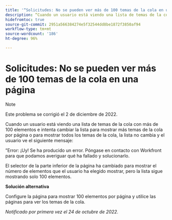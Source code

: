 ```yaml
---
title: '“Solicitudes: No se pueden ver más de 100 temas de la cola en una página”'
description: “Cuando un usuario está viendo una lista de temas de la cola con más de 100 elementos e intenta cambiar la lista para mostrar más temas de la cola por página o para mostrar todos los temas de la cola, la lista no cambia y el usuario ve un mensaje de error”.
hidefromtoc: true
source-git-commit: 2951a566384274e5f32544dd8be1872f3850af94
workflow-type: tm+mt
source-wordcount: '186'
ht-degree: 96%

---
```



# Solicitudes: No se pueden ver más de 100 temas de la cola en una página

>[!NOTE]
>
>Este problema se corrigió el 2 de diciembre de 2022.

Cuando un usuario está viendo una lista de temas de la cola con más de 100 elementos e intenta cambiar la lista para mostrar más temas de la cola por página o para mostrar todos los temas de la cola, la lista no cambia y el usuario ve el siguiente mensaje:

”Error: ¡Uy! Se ha producido un error. Póngase en contacto con Workfront para que podamos averiguar qué ha fallado y solucionarlo.

El selector de la parte inferior de la página ha cambiado para mostrar el número de elementos que el usuario ha elegido mostrar, pero la lista sigue mostrando solo 100 elementos.

**Solución alternativa**

Configure la página para mostrar 100 elementos por página y utilice las páginas para ver los temas de la cola.

_Notificado por primera vez el 24 de octubre de 2022._

